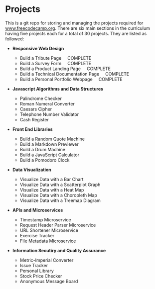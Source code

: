 # Projects
This is a git repo for storing and managing the projects required for www.freecodecamp.org. There are six
main sections in the curriculum having five projects each for a total of 30 projects. They are listed as followed:

- **Responsive Web Design**
  - Build a Tribute Page                  &nbsp;&nbsp;&nbsp;&nbsp;COMPLETE
  - Build a Survey Form                   &nbsp;&nbsp;&nbsp;&nbsp;COMPLETE
  - Build a Product Landing Page          &nbsp;&nbsp;&nbsp;&nbsp;COMPLETE
  - Build a Technical Documentation Page  &nbsp;&nbsp;&nbsp;&nbsp;COMPLETE
  - Build a Personal Portfolio Webpage    &nbsp;&nbsp;&nbsp;&nbsp;COMPLETE
  
- **Javascript Algorithms and Data Structures**
  - Palindrome Checker
  - Roman Numeral Converter
  - Caesars Cipher
  - Telephone Number Validator
  - Cash Register

- **Front End Libraries**
  - Build a Random Quote Machine
  - Build a Markdown Previewer
  - Build a Drum Machine
  - Build a JavaScript Calculator
  - Build a Pomodoro Clock

- **Data Visualization**
  - Visualize Data with a Bar Chart
  - Visualize Data with a Scatterplot Graph
  - Visualize Data with a Heat Map
  - Visualize Data with a Choropleth Map
  - Visualize Data with a Treemap Diagram

- **APIs and Microservices**
  - Timestamp Microservice
  - Request Header Parser Microservice
  - URL Shortener Microservice
  - Exercise Tracker
  - File Metadata Microservice
  
- **Information Secutiry and Quality Assurance**
  - Metric-Imperial Converter
  - Issue Tracker
  - Personal Library
  - Stock Price Checker
  - Anonymous Message Board
